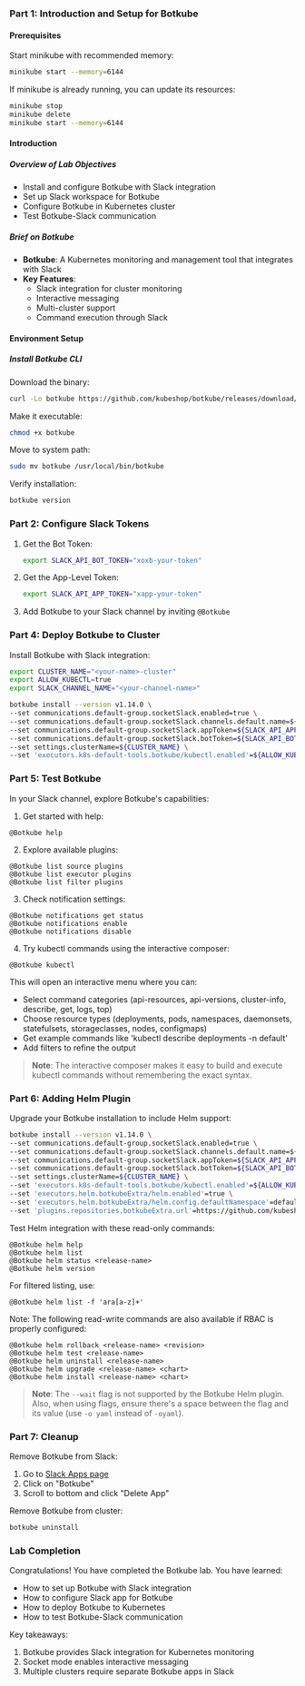 ### Part 1: Introduction and Setup for Botkube

#### Prerequisites

Start minikube with recommended memory:
```bash
minikube start --memory=6144
```

If minikube is already running, you can update its resources:
```bash
minikube stop
minikube delete
minikube start --memory=6144
```

#### Introduction

##### **Overview of Lab Objectives**
- Install and configure Botkube with Slack integration
- Set up Slack workspace for Botkube
- Configure Botkube in Kubernetes cluster
- Test Botkube-Slack communication

##### **Brief on Botkube**
- **Botkube**: A Kubernetes monitoring and management tool that integrates with Slack
- **Key Features**:
  - Slack integration for cluster monitoring
  - Interactive messaging
  - Multi-cluster support
  - Command execution through Slack

#### Environment Setup

##### **Install Botkube CLI**

Download the binary:
```bash
curl -Lo botkube https://github.com/kubeshop/botkube/releases/download/v1.14.0/botkube-linux-amd64
```

Make it executable:
```bash
chmod +x botkube
```

Move to system path:
```bash
sudo mv botkube /usr/local/bin/botkube
```

Verify installation:
```bash
botkube version
```

### Part 2: Configure Slack Tokens

1. Get the Bot Token:
   ```bash
   export SLACK_API_BOT_TOKEN="xoxb-your-token"
   ```

2. Get the App-Level Token:
   ```bash
   export SLACK_API_APP_TOKEN="xapp-your-token"
   ```

3. Add Botkube to your Slack channel by inviting `@Botkube`

### Part 4: Deploy Botkube to Cluster

Install Botkube with Slack integration:
```bash
export CLUSTER_NAME="<your-name>-cluster"
export ALLOW_KUBECTL=true
export SLACK_CHANNEL_NAME="<your-channel-name>"

botkube install --version v1.14.0 \
--set communications.default-group.socketSlack.enabled=true \
--set communications.default-group.socketSlack.channels.default.name=${SLACK_CHANNEL_NAME} \
--set communications.default-group.socketSlack.appToken=${SLACK_API_APP_TOKEN} \
--set communications.default-group.socketSlack.botToken=${SLACK_API_BOT_TOKEN} \
--set settings.clusterName=${CLUSTER_NAME} \
--set 'executors.k8s-default-tools.botkube/kubectl.enabled'=${ALLOW_KUBECTL}
```

### Part 5: Test Botkube

In your Slack channel, explore Botkube's capabilities:

1. Get started with help:
```
@Botkube help
```

2. Explore available plugins:
```
@Botkube list source plugins
@Botkube list executor plugins
@Botkube list filter plugins
```

3. Check notification settings:
```
@Botkube notifications get status
@Botkube notifications enable
@Botkube notifications disable
```

4. Try kubectl commands using the interactive composer:
```
@Botkube kubectl
```
This will open an interactive menu where you can:
- Select command categories (api-resources, api-versions, cluster-info, describe, get, logs, top)
- Choose resource types (deployments, pods, namespaces, daemonsets, statefulsets, storageclasses, nodes, configmaps)
- Get example commands like 'kubectl describe deployments -n default'
- Add filters to refine the output

> **Note**: The interactive composer makes it easy to build and execute kubectl commands without remembering the exact syntax.

### Part 6: Adding Helm Plugin

Upgrade your Botkube installation to include Helm support:
```bash
botkube install --version v1.14.0 \
--set communications.default-group.socketSlack.enabled=true \
--set communications.default-group.socketSlack.channels.default.name=${SLACK_CHANNEL_NAME} \
--set communications.default-group.socketSlack.appToken=${SLACK_API_APP_TOKEN} \
--set communications.default-group.socketSlack.botToken=${SLACK_API_BOT_TOKEN} \
--set settings.clusterName=${CLUSTER_NAME} \
--set 'executors.k8s-default-tools.botkube/kubectl.enabled'=${ALLOW_KUBECTL} \
--set 'executors.helm.botkubeExtra/helm.enabled'=true \
--set 'executors.helm.botkubeExtra/helm.config.defaultNamespace'=default \
--set 'plugins.repositories.botkubeExtra.url'=https://github.com/kubeshop/botkube-plugins/releases/download/v1.14.0/plugins-index.yaml
```

Test Helm integration with these read-only commands:
```
@Botkube helm help
@Botkube helm list
@Botkube helm status <release-name>
@Botkube helm version
```

For filtered listing, use:
```
@Botkube helm list -f 'ara[a-z]+'
```

Note: The following read-write commands are also available if RBAC is properly configured:
```
@Botkube helm rollback <release-name> <revision>
@Botkube helm test <release-name>
@Botkube helm uninstall <release-name>
@Botkube helm upgrade <release-name> <chart>
@Botkube helm install <release-name> <chart>
```

> **Note**: The `--wait` flag is not supported by the Botkube Helm plugin. Also, when using flags, ensure there's a space between the flag and its value (use `-o yaml` instead of `-oyaml`).

### Part 7: Cleanup

Remove Botkube from Slack:
1. Go to [Slack Apps page](https://api.slack.com/apps)
2. Click on "Botkube"
3. Scroll to bottom and click "Delete App"

Remove Botkube from cluster:
```bash
botkube uninstall
```

### Lab Completion

Congratulations! You have completed the Botkube lab. You have learned:
- How to set up Botkube with Slack integration
- How to configure Slack app for Botkube
- How to deploy Botkube to Kubernetes
- How to test Botkube-Slack communication

Key takeaways:
1. Botkube provides Slack integration for Kubernetes monitoring
2. Socket mode enables interactive messaging
3. Multiple clusters require separate Botkube apps in Slack                                                                                                                                                                                                                                                                                                                                                                                                                                                                                                                                                                                                                                                                                                                                                                            
